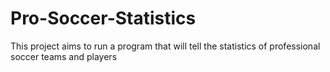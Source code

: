 # Pro-Soccer-Statistics
This project aims to run a program that will tell the statistics of professional soccer teams and players
